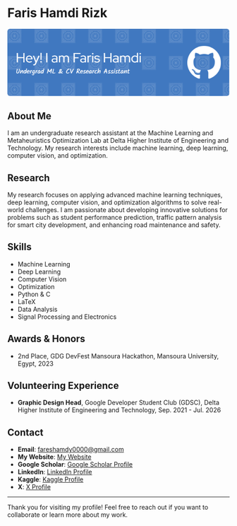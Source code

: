 # Faris Hamdi Rizk

![Profile Header](https://github.com/faris-hamdi/faris-hamdi/blob/main/github-header-image.png)

## About Me
I am an undergraduate research assistant at the Machine Learning and Metaheuristics Optimization Lab at Delta Higher Institute of Engineering and Technology. My research interests include machine learning, deep learning, computer vision, and optimization.

## Research
My research focuses on applying advanced machine learning techniques, deep learning, computer vision, and optimization algorithms to solve real-world challenges. I am passionate about developing innovative solutions for problems such as student performance prediction, traffic pattern analysis for smart city development, and enhancing road maintenance and safety.

## Skills
- Machine Learning
- Deep Learning
- Computer Vision
- Optimization
- Python & C
- LaTeX
- Data Analysis
- Signal Processing and Electronics

## Awards & Honors
- 2nd Place, GDG DevFest Mansoura Hackathon, Mansoura University, Egypt, 2023

## Volunteering Experience
- **Graphic Design Head**, Google Developer Student Club (GDSC), Delta Higher Institute of Engineering and Technology, Sep. 2021 - Jul. 2026

## Contact
- **Email**: [fareshamdy0000@gmail.com](mailto:fareshamdy0000@gmail.com)
- **My Website**: [My Website](https://faris-hamdi.github.io/)
- **Google Scholar**: [Google Scholar Profile](https://scholar.google.com/citations?user=APspKoIAAAAJ&hl=en)
- **LinkedIn**: [LinkedIn Profile](https://www.linkedin.com/in/fares-hamdy0/)
- **Kaggle**: [Kaggle Profile](https://www.kaggle.com/fareshamdy)
- **X**: [X Profile](https://x.com/farishamdi0000)

---

Thank you for visiting my profile! Feel free to reach out if you want to collaborate or learn more about my work.
